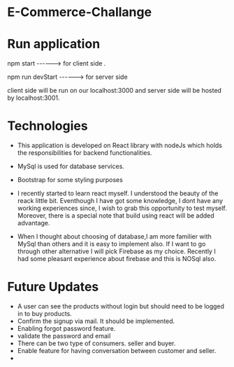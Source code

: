 # E-Commerce-Challange

Run application
====================
npm start         ------> for client side .

npm run devStart  ------> for server side

client side will be run on our localhost:3000 and server side will be hosted by localhost:3001.

Technologies
====================
 + This application is developed on React library with nodeJs which holds the responsibilities for backend functionalities.
 + MySql is used for database services.
 + Bootstrap for some styling purposes
 
 + I recently started to learn react myself. I understood the beauty of the reack little bit. Eventhough I have got some knowledge, I dont have any working experiences since, I wish to    grab this opportunity to test myself. Moreover, there is a special note that build using react will be added advantage.
 + When I thought about choosing of database,I am more familier with MySql than others and it is easy to implement also. If I want to go through other alternative I will pick         Firebase as my choice. Recently I had some pleasant experience about firebase and this is NOSql also.

Future Updates
====================
  + A user can see the products without login but should need to be logged in to buy products.
  + Confirm the signup via mail. It should be implemented.
  + Enabling forgot password feature.
  + validate the password and email
  + There can be two type of consumers. seller and buyer.
  + Enable feature for having conversation between customer and seller.
  +

